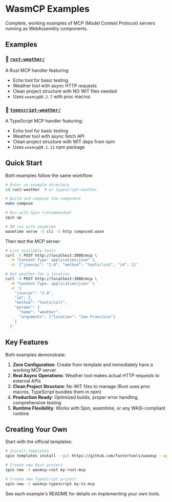 # WasmCP Examples

Complete, working examples of MCP (Model Context Protocol) servers running as WebAssembly components.

## Examples

### 🦀 [`rust-weather/`](./rust-weather)
A Rust MCP handler featuring:
- Echo tool for basic testing
- Weather tool with async HTTP requests
- Clean project structure with NO WIT files needed
- Uses `wasmcp@0.2.7` with proc macros

### 📘 [`typescript-weather/`](./typescript-weather)
A TypeScript MCP handler featuring:
- Echo tool for basic testing  
- Weather tool with async fetch API
- Clean project structure with WIT deps from npm
- Uses `wasmcp@0.1.11` npm package

## Quick Start

Both examples follow the same workflow:

```bash
# Enter an example directory
cd rust-weather  # or typescript-weather

# Build and compose the component
make compose

# Run with Spin (recommended)
spin up

# OR run with wasmtime
wasmtime serve -S cli -S http composed.wasm
```

Then test the MCP server:

```bash
# List available tools
curl -X POST http://localhost:3000/mcp \
  -H "Content-Type: application/json" \
  -d '{"jsonrpc": "2.0", "method": "tools/list", "id": 1}'

# Get weather for a location
curl -X POST http://localhost:3000/mcp \
  -H "Content-Type: application/json" \
  -d '{
    "jsonrpc": "2.0",
    "id": 2,
    "method": "tools/call",
    "params": {
      "name": "weather",
      "arguments": {"location": "San Francisco"}
    }
  }'
```

## Key Features

Both examples demonstrate:

1. **Zero Configuration**: Create from template and immediately have a working MCP server
2. **Real Async Operations**: Weather tool makes actual HTTP requests to external APIs
3. **Clean Project Structure**: No WIT files to manage (Rust uses proc macros, TypeScript bundles them in npm)
4. **Production Ready**: Optimized builds, proper error handling, comprehensive testing
5. **Runtime Flexibility**: Works with Spin, wasmtime, or any WASI-compliant runtime

## Creating Your Own

Start with the official templates:

```bash
# Install templates
spin templates install --git https://github.com/fastertools/wasmcp --upgrade

# Create new Rust project
spin new -t wasmcp-rust my-rust-mcp

# Create new TypeScript project  
spin new -t wasmcp-typescript my-ts-mcp
```

See each example's README for details on implementing your own tools.